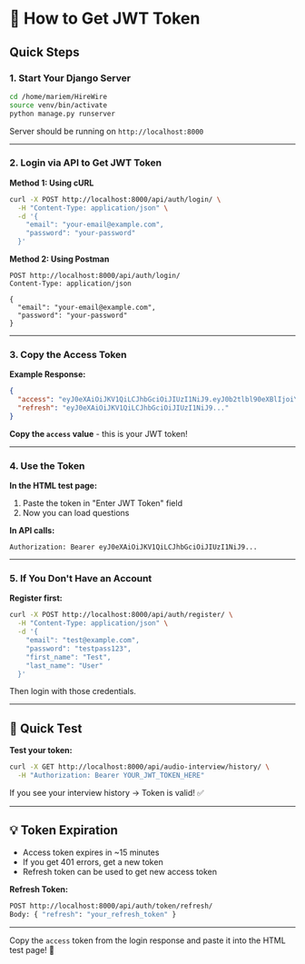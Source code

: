 # 🔑 How to Get JWT Token

## Quick Steps

### **1. Start Your Django Server**
```bash
cd /home/mariem/HireWire
source venv/bin/activate
python manage.py runserver
```

Server should be running on `http://localhost:8000`

---

### **2. Login via API to Get JWT Token**

**Method 1: Using cURL**
```bash
curl -X POST http://localhost:8000/api/auth/login/ \
  -H "Content-Type: application/json" \
  -d '{
    "email": "your-email@example.com",
    "password": "your-password"
  }'
```

**Method 2: Using Postman**

```
POST http://localhost:8000/api/auth/login/
Content-Type: application/json

{
  "email": "your-email@example.com",
  "password": "your-password"
}
```

---

### **3. Copy the Access Token**

**Example Response:**
```json
{
  "access": "eyJ0eXAiOiJKV1QiLCJhbGciOiJIUzI1NiJ9.eyJ0b2tlbl90eXBlIjoiYWNjZXNzIiwiZXhwIjoxNjQ4MjM0NTY3LCJpYXQiOjE2NDgyMzA5NjcsImp0aSI6IjEyMzQ1Njc4IiwidXNlcl9pZCI6MSwiZW1haWwiOiJ1c2VyQGV4YW1wbGUuY29tIn0.xyz123...",
  "refresh": "eyJ0eXAiOiJKV1QiLCJhbGciOiJIUzI1NiJ9..."
}
```

**Copy the `access` value** - this is your JWT token!

---

### **4. Use the Token**

**In the HTML test page:**
1. Paste the token in "Enter JWT Token" field
2. Now you can load questions

**In API calls:**
```
Authorization: Bearer eyJ0eXAiOiJKV1QiLCJhbGciOiJIUzI1NiJ9...
```

---

### **5. If You Don't Have an Account**

**Register first:**
```bash
curl -X POST http://localhost:8000/api/auth/register/ \
  -H "Content-Type: application/json" \
  -d '{
    "email": "test@example.com",
    "password": "testpass123",
    "first_name": "Test",
    "last_name": "User"
  }'
```

Then login with those credentials.

---

## 🎯 Quick Test

**Test your token:**
```bash
curl -X GET http://localhost:8000/api/audio-interview/history/ \
  -H "Authorization: Bearer YOUR_JWT_TOKEN_HERE"
```

If you see your interview history → Token is valid! ✅

---

## 💡 Token Expiration

- Access token expires in ~15 minutes
- If you get 401 errors, get a new token
- Refresh token can be used to get new access token

**Refresh Token:**
```bash
POST http://localhost:8000/api/auth/token/refresh/
Body: { "refresh": "your_refresh_token" }
```

---

Copy the `access` token from the login response and paste it into the HTML test page! 🎉

